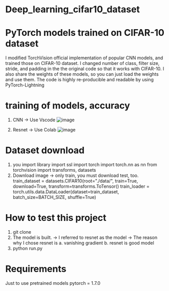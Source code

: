 # Deep_learning_cifar10_dataset

# PyTorch models trained on CIFAR-10 dataset

I modified TorchVision official implementation of popular CNN models, and trained those on CIFAR-10 dataset.
I changed number of class, filter size, stride, and padding in the the original code so that it works with CIFAR-10.
I also share the weights of these models, so you can just load the weights and use them.
The code is highly re-producible and readable by using PyTorch-Lightning

# training of models, accuracy
1. CNN -> Use Vscode
![image](https://github.com/jeongdaeyun/Deep_learning_cifar10_dataset/assets/50974241/43ab4fcc-2bfd-4967-a9d4-ff4f8c5d66cb)

2. Resnet -> Use Colab
![image](https://github.com/jeongdaeyun/Deep_learning_cifar10_dataset/assets/50974241/bc505980-e5cf-42b5-bfa7-5198c1f51e5c)


# Dataset download
1. you import library
  import ssl
  import torch
  import torch.nn as nn
  from torchvision import transforms, datasets
2. Download image -> only train, you must download test, too.
  train_dataset = datasets.CIFAR10(root="./data/",
                                 train=True,
                                 download=True,
                                 transform=transforms.ToTensor()
  train_loader = torch.utils.data.DataLoader(dataset=train_dataset,
                                           batch_size=BATCH_SIZE,
                                           shuffle=True)
                                           


# How to test this project
1. git clone 
2. The model is built. -> I referred to resnet as the model
 -> The reason why I chose resnet is
  a. vanishing gradient
  b. resnet is good model
3. python run.py


# Requirements
Just to use pretrained models
  pytorch = 1.7.0
